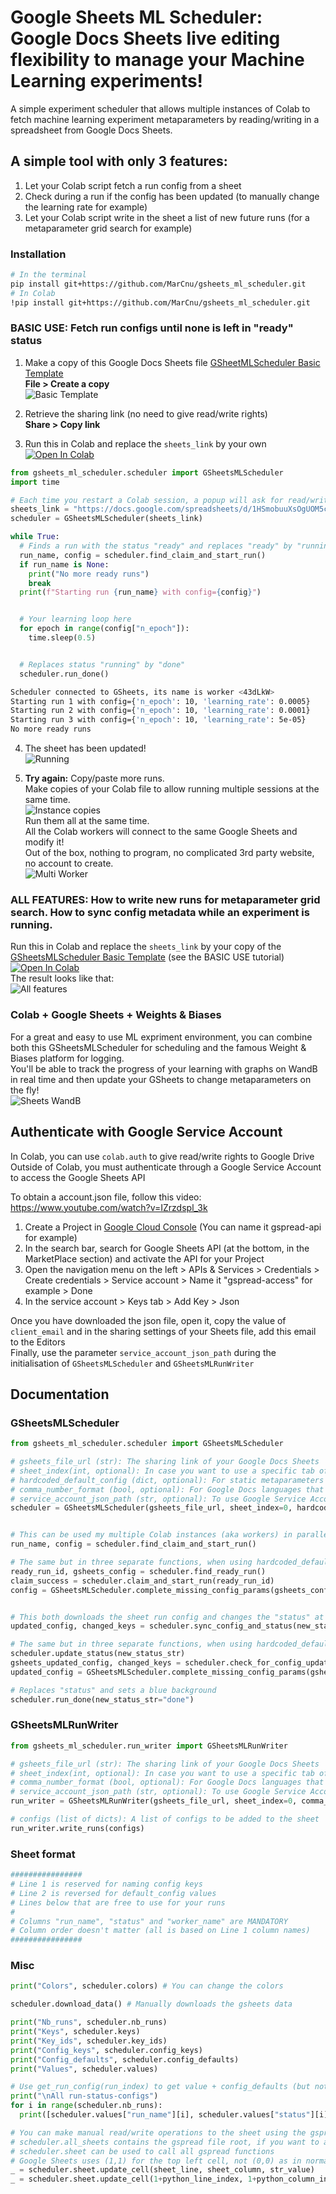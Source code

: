 # Google Sheets ML Scheduler: Google Docs Sheets live editing flexibility to manage your Machine Learning experiments!
A simple experiment scheduler that allows multiple instances of Colab to fetch machine learning experiment metaparameters by reading/writing in a spreadsheet from Google Docs Sheets.  

## A simple tool with only 3 features:  
1. Let your Colab script fetch a run config from a sheet
2. Check during a run if the config has been updated (to manually change the learning rate for example)
3. Let your Colab script write in the sheet a list of new future runs (for a metaparameter grid search for example)

### Installation
```bash
# In the terminal
pip install git+https://github.com/MarCnu/gsheets_ml_scheduler.git
# In Colab
!pip install git+https://github.com/MarCnu/gsheets_ml_scheduler.git
```
### BASIC USE: Fetch run configs until none is left in "ready" status
1) Make a copy of this Google Docs Sheets file [GSheetMLScheduler Basic Template](https://docs.google.com/spreadsheets/d/1HSmobuuXsOgUOM5cQ-ecHJS9hVrEj6D3AZG8gokbj6I/edit)  
   **File > Create a copy**  
![Basic Template](https://raw.githubusercontent.com/MarCnu/gsheets_ml_scheduler/main/readme_files/0_basic_template.png)

2) Retrieve the sharing link (no need to give read/write rights)  
   **Share > Copy link**  
   
3) Run this in Colab and replace the `sheets_link` by your own  
   <a href="https://colab.research.google.com/drive/1JsnfMWknoiij5l5V1lQSdofWJxudJwSN"><img src="https://colab.research.google.com/assets/colab-badge.svg" alt="Open In Colab"></a>
```python
from gsheets_ml_scheduler.scheduler import GSheetsMLScheduler
import time

# Each time you restart a Colab session, a popup will ask for read/write rights again
sheets_link = "https://docs.google.com/spreadsheets/d/1HSmobuuXsOgUOM5cQ-ecHJS9hVrEj6D3AZG8gokbj6I/edit"
scheduler = GSheetsMLScheduler(sheets_link)

while True:
  # Finds a run with the status "ready" and replaces "ready" by "running"
  run_name, config = scheduler.find_claim_and_start_run()
  if run_name is None:
    print("No more ready runs")
    break
  print(f"Starting run {run_name} with config={config}")


  # Your learning loop here
  for epoch in range(config["n_epoch"]):
    time.sleep(0.5)


  # Replaces status "running" by "done"
  scheduler.run_done()
```
```bash
Scheduler connected to GSheets, its name is worker <43dLkW>
Starting run 1 with config={'n_epoch': 10, 'learning_rate': 0.0005}
Starting run 2 with config={'n_epoch': 10, 'learning_rate': 0.0001}
Starting run 3 with config={'n_epoch': 10, 'learning_rate': 5e-05}
No more ready runs
```

4) The sheet has been updated!  
   ![Running](https://raw.githubusercontent.com/MarCnu/gsheets_ml_scheduler/main/readme_files/1_running.png)

5) **Try again:**
   Copy/paste more runs.  
   Make copies of your Colab file to allow running multiple sessions at the same time.  
   ![Instance copies](https://raw.githubusercontent.com/MarCnu/gsheets_ml_scheduler/main/readme_files/2_instance_copies.png)  
   Run them all at the same time.  
   All the Colab workers will connect to the same Google Sheets and modify it!  
   Out of the box, nothing to program, no complicated 3rd party website, no account to create.  
   ![Multi Worker](https://raw.githubusercontent.com/MarCnu/gsheets_ml_scheduler/main/readme_files/3_multi_worker.png)
   
### ALL FEATURES: How to write new runs for metaparameter grid search. How to sync config metadata while an experiment is running.  
Run this in Colab and replace the `sheets_link` by your copy of the [GSheetsMLScheduler Basic Template](https://docs.google.com/spreadsheets/d/1HSmobuuXsOgUOM5cQ-ecHJS9hVrEj6D3AZG8gokbj6I/edit) (see the BASIC USE tutorial)  
<a href="https://colab.research.google.com/drive/1vxvmURd5_Ka_ui4UyH5DREf74V8vCtyD"><img src="https://colab.research.google.com/assets/colab-badge.svg" alt="Open In Colab"></a>  
The result looks like that:  
![All features](https://raw.githubusercontent.com/MarCnu/gsheets_ml_scheduler/main/readme_files/4_all_features.png)

### Colab + Google Sheets + Weights & Biases
For a great and easy to use ML expriment environment, you can combine both this GSheetsMLScheduler for scheduling and the famous Weight & Biases platform for logging.  
You'll be able to track the progress of your learning with graphs on WandB in real time and then update your GSheets to change metaparameters on the fly!  
![Sheets WandB](https://raw.githubusercontent.com/MarCnu/gsheets_ml_scheduler/main/readme_files/5_gsheets_weight_and_biases.png)

## Authenticate with Google Service Account

In Colab, you can use `colab.auth` to give read/write rights to Google Drive  
Outside of Colab, you must authenticate through a Google Service Account to access the Google Sheets API  

To obtain a account.json file, follow this video: https://www.youtube.com/watch?v=IZrzdspl_3k  
1. Create a Project in [Google Cloud Console](https://console.cloud.google.com) (You can name it gspread-api for example)  
2. In the search bar, search for Google Sheets API (at the bottom, in the MarketPlace section) and activate the API for your Project  
3. Open the navigation menu on the left > APIs & Services > Credentials > Create credentials > Service account > Name it "gspread-access" for example > Done  
4. In the service account > Keys tab > Add Key > Json

Once you have downloaded the json file, open it, copy the value of `client_email` and in the sharing settings of your Sheets file, add this email to the Editors  
Finally, use the parameter `service_account_json_path` during the initialisation of `GSheetsMLScheduler` and `GSheetsMLRunWriter`  

## Documentation
### GSheetsMLScheduler
```python
from gsheets_ml_scheduler.scheduler import GSheetsMLScheduler

# gsheets_file_url (str): The sharing link of your Google Docs Sheets
# sheet_index(int, optional): In case you want to use a specific tab of the Google Docs Sheets
# hardcoded_default_config (dict, optional): For static metaparameters not provided to the sheet
# comma_number_format (bool, optional): For Google Docs languages that use comma separators for decimal numbers ("-2,0" "5,0E-3")
# service_account_json_path (str, optional): To use Google Service Account to access the Google Docs Sheets API, mandatory if you're not using Colab
scheduler = GSheetsMLScheduler(gsheets_file_url, sheet_index=0, hardcoded_default_config=None, comma_number_format=False, service_account_json_path=None)


# This can be used my multiple Colab instances (aka workers) in parallel
run_name, config = scheduler.find_claim_and_start_run()

# The same but in three separate functions, when using hardcoded_default_config=None
ready_run_id, gsheets_config = scheduler.find_ready_run()
claim_success = scheduler.claim_and_start_run(ready_run_id)
config = GSheetsMLScheduler.complete_missing_config_params(gsheets_config, hardcoded_default_config)


# This both downloads the sheet run config and changes the "status" at the same time
updated_config, changed_keys = scheduler.sync_config_and_status(new_status_str=None)

# The same but in three separate functions, when using hardcoded_default_config=None
scheduler.update_status(new_status_str)
gsheets_updated_config, changed_keys = scheduler.check_for_config_updates()
updated_config = GSheetsMLScheduler.complete_missing_config_params(gsheets_updated_config, hardcoded_default_config)

# Replaces "status" and sets a blue background
scheduler.run_done(new_status_str="done")
```  
### GSheetsMLRunWriter
```python
from gsheets_ml_scheduler.run_writer import GSheetsMLRunWriter

# gsheets_file_url (str): The sharing link of your Google Docs Sheets
# sheet_index(int, optional): In case you want to use a specific tab of the Google Docs Sheets
# comma_number_format (bool, optional): For Google Docs languages that use comma separators for decimal numbers ("-2,0" "5,0E-3")
# service_account_json_path (str, optional): To use Google Service Account to access the Google Sheets API, mandatory if you're not using Colab
run_writer = GSheetsMLRunWriter(gsheets_file_url, sheet_index=0, comma_number_format=False, service_account_json_path=None)

# configs (list of dicts): A list of configs to be added to the sheet
run_writer.write_runs(configs)
```
### Sheet format
```python
################
# Line 1 is reserved for naming config keys
# Line 2 is reversed for default_config values
# Lines below that are free to use for your runs
#
# Columns "run_name", "status" and "worker_name" are MANDATORY
# Column order doesn't matter (all is based on Line 1 column names)
################
```
### Misc
```python
print("Colors", scheduler.colors) # You can change the colors

scheduler.download_data() # Manually downloads the gsheets data

print("Nb_runs", scheduler.nb_runs)
print("Keys", scheduler.keys)
print("Key_ids", scheduler.key_ids)
print("Config_keys", scheduler.config_keys)
print("Config_defaults", scheduler.config_defaults)
print("Values", scheduler.values)

# Use get_run_config(run_index) to get value + config_defaults (but not hardcoded_config_defaults)
print("\nAll run-status-configs")
for i in range(scheduler.nb_runs):
  print([scheduler.values["run_name"][i], scheduler.values["status"][i], scheduler.get_run_config(i)])

# You can make manual read/write operations to the sheet using the gspread library
# scheduler.all_sheets contains the gspread file root, if you want to access another tab of the file
# scheduler.sheet can be used to call all gspread functions
# Google Sheets uses (1,1) for the top left cell, not (0,0) as in normal Python
_ = scheduler.sheet.update_cell(sheet_line, sheet_column, str_value)
_ = scheduler.sheet.update_cell(1+python_line_index, 1+python_column_index, str_value)
```
